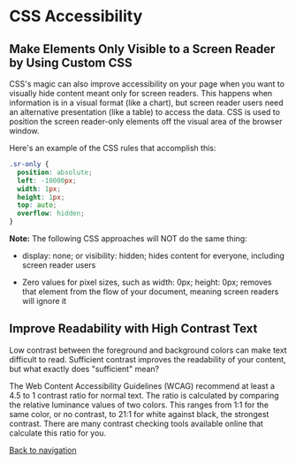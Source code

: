 # CSS Accessibility

## Make Elements Only Visible to a Screen Reader by Using Custom CSS

CSS's magic can also improve accessibility on your page when you want to visually hide content meant only for screen readers. This happens when information is in a visual format (like a chart), but screen reader users need an alternative presentation (like a table) to access the data. CSS is used to position the screen reader-only elements off the visual area of the browser window.

Here's an example of the CSS rules that accomplish this:

```css
.sr-only {
  position: absolute;
  left: -10000px;
  width: 1px;
  height: 1px;
  top: auto;
  overflow: hidden;
}
```

**Note:** The following CSS approaches will NOT do the same thing:

* display: none; or visibility: hidden; hides content for everyone, including screen reader users

* Zero values for pixel sizes, such as width: 0px; height: 0px; removes that element from the flow of your document, meaning screen readers will ignore it

## Improve Readability with High Contrast Text

Low contrast between the foreground and background colors can make text difficult to read. Sufficient contrast improves the readability of your content, but what exactly does "sufficient" mean?

The Web Content Accessibility Guidelines (WCAG) recommend at least a 4.5 to 1 contrast ratio for normal text. The ratio is calculated by comparing the relative luminance values of two colors. This ranges from 1:1 for the same color, or no contrast, to 21:1 for white against black, the strongest contrast. There are many contrast checking tools available online that calculate this ratio for you.

[Back to navigation](../README.md)